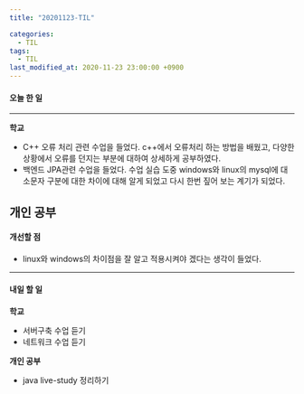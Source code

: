 ```yaml
---
title: "20201123-TIL"

categories:
  - TIL
tags:
  - TIL
last_modified_at: 2020-11-23 23:00:00 +0900
---
```


#### 오늘 한 일

---

__학교__
 - C++ 오류 처리 관련 수업을 들었다. c++에서 오류처리 하는 방법을 배웠고, 다양한 상황에서 오류를 던지는 부분에 대하여 상세하게 공부하였다.
 - 백엔드 JPA관련 수업을 들었다. 수업 실습 도중 windows와 linux의 mysql에 대소문자 구분에 대한 차이에 대해 알게 되었고 다시 한번 짚어 보는 계기가 되었다.

__개인 공부__
---

#### 개선할 점
 - linux와 windows의 차이점을 잘 알고 적용시켜야 겠다는 생각이 들었다. 
---

#### 내일 할 일

__학교__
 - 서버구축 수업 듣기
 - 네트워크 수업 듣기

__개인 공부__
 - java live-study 정리하기
